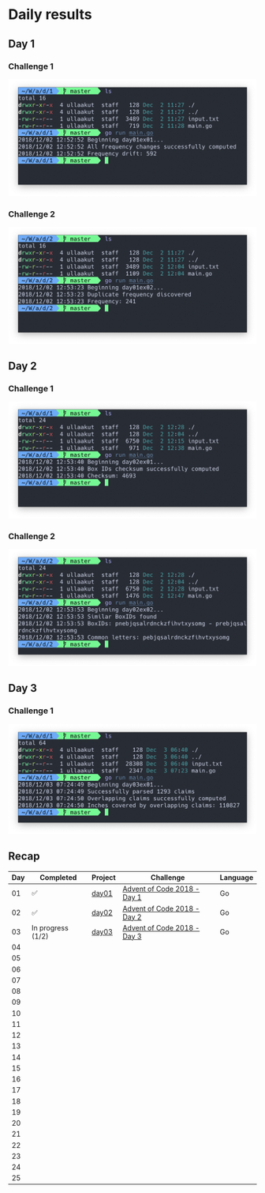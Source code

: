 # Daily results

## Day 1

### Challenge 1

<p align="center">
    <img src="img/0101.png">
</p>

### Challenge 2

<p align="center">
    <img src="img/0102.png">
</p>

## Day 2

### Challenge 1

<p align="center">
    <img src="img/0201.png">
</p>

### Challenge 2

<p align="center">
    <img src="img/0202.png">
</p>

## Day 3

### Challenge 1

<p align="center">
    <img src="img/0301.png">
</p>

## Recap

Day | Completed | Project | Challenge | Language
----|--------------|---------|-------|---------
01 | :white_check_mark: | [day01](day01) | [Advent of Code 2018 - Day 1](https://adventofcode.com/2018/day/1) | Go
02 | :white_check_mark: | [day02](day02) | [Advent of Code 2018 - Day 2](https://adventofcode.com/2018/day/2) | Go
03 | In progress (1/2) | [day03](day03) | [Advent of Code 2018 - Day 3](https://adventofcode.com/2018/day/3) | Go
04 | | | |
05 | | | |
06 | | | |
07 | | | |
08 | | | |
09 | | | |
10 | | | |
11 | | | |
12 | | | |
13 | | | |
14 | | | |
15 | | | |
16 | | | |
17 | | | |
18 | | | |
19 | | | |
20 | | | |
21 | | | |
22 | | | |
23 | | | |
24 | | | |
25 | | | |
